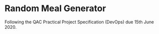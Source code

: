 # Random Meal Generator
Following the QAC Practical Project Specification (DevOps) due 15th June 2020.
